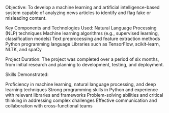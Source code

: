 Objective: To develop a machine learning and artificial intelligence-based system capable of analyzing news articles to identify and flag fake or misleading content.

Key Components and Technologies Used: Natural Language Processing (NLP) techniques
Machine learning algorithms (e.g., supervised learning, classification models)
Text preprocessing and feature extraction methods
Python programming language
Libraries such as TensorFlow, scikit-learn, NLTK, and spaCy

Project Duration:
The project was completed over a period of six months, from initial research and planning to development, testing, and deployment.

Skills Demonstrated:

Proficiency in machine learning, natural language processing, and deep learning techniques
Strong programming skills in Python and experience with relevant libraries and frameworks
Problem-solving abilities and critical thinking in addressing complex challenges
Effective communication and collaboration with cross-functional teams
